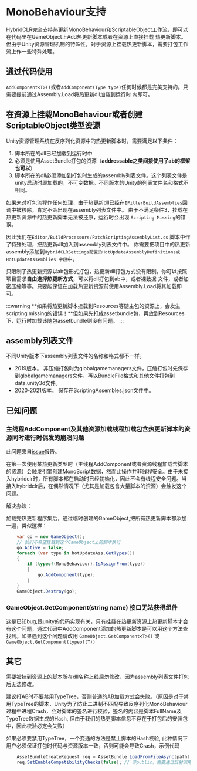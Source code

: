 
# MonoBehaviour支持

HybridCLR完全支持热更新MonoBehaviour和ScriptableObject工作流，即可以在代码里在GameObject上Add热更新脚本或者在资源上直接挂载
热更新脚本。但由于Unity资源管理机制的特殊性，对于资源上挂载热更新脚本，需要打包工作流上作一些特殊处理。

## 通过代码使用

`AddComponent<T>()`或者`AddComponent(Type type)`任何时候都是完美支持的。只需要提前通过Assembly.Load将热更新dll加载到运行时
内即可。

## 在资源上挂载MonoBehaviour或者创建ScriptableObject类型资源

Unity资源管理系统在反序列化资源中的热更新脚本时，需要满足以下条件：

1. 脚本所在的dll已经加载到运行时中
1. 必须是使用AssetBundle打包的资源（**addressable之类间接使用了ab的框架也可以**）
1. 脚本所在的dll必须添加到打包时生成的assembly列表文件。这个列表文件是unity启动时即加载的，不可变数据。不同版本的Unity的列表文件名和格式不相同。

如果未对打包流程作任何处理，由于热更新dll已经在`IFilterBuildAssemblies`回调中被移除，肯定不会出现在assembly列表文件中。
由于不满足条件3，挂载在热更新资源中的热更新脚本无法被还原，运行时会出现 `Scripting Missing`的错误。

因此我们在`Editor/BuildProcessors/PatchScriptingAssemblyList.cs` 脚本中作了特殊处理，把热更新dll加入到assembly列表文件中。
你需要把项目中的热更新assembly添加到`HybridCLRSettings配置的HotUpdateAssemblyDefinitions或HotUpdateAssemblies 字段`中。

只限制了热更新资源以ab包形式打包，热更新dll打包方式没有限制。你可以按照项目需求**自由选择热更新方式**，可以将dll打包到ab中，或者裸数据
文件，或者加密压缩等等。只要能保证在加载热更新资源前使用Assembly.Load将其加载即可。

:::warning
**如果将热更新脚本挂载到Resources等随主包的资源上，会发生scripting missing的错误！**但如果先打成assetbundle包，再放到Resources下，运行时加载该随包assetbundle则没有问题。
:::

## assembly列表文件

不同Unity版本下assembly列表文件的名称和格式都不一样。

- 2019版本。 非压缩打包时为globalgamemanagers文件，压缩打包时先保存到globalgamemanagers文件，再以BundleFile格式和其他文件打包到data.unity3d文件。
- 2020-2021版本。 保存在ScriptingAssembles.json文件中。

## 已知问题

### 主线程AddComponent及其他资源加载线程加载包含热更新脚本的资源同时进行时偶发的崩溃问题

此问题来自[issue](https://github.com/focus-creative-games/hybridclr/issues/96)报告。

在第一次使用某热更新类型时（主线程AddComponent或者资源线程加载含脚本的资源）会触发引擎创建MonoScript数据，然而此操作并非线程安全。由于未接入hybridclr时，所有脚本都在启动时已经初始化，因此不会有线程安全问题。当接入hybridclr后，在偶然情况下（尤其是加载包含大量脚本的资源）会触发这个问题。

解决办法：

加载完热更新程序集后，通过临时创建的GameObject,把所有热更新脚本都添加一遍，类似这样：

```csharp
    var go = new GameObject();
    // 我们不希望挂载到这个GameObject上的脚本执行
    go.Active = false;
    foreach (var type in hotUpdateAss.GetTypes())
    {
        if (typeof(MonoBehaviour).IsAssignFrom(type))
        {
            go.AddComponent(type);
        }
    }
    GameObject.Destroy(go);

```

### GameObject.GetComponent(string name) 接口无法获得组件

这是已知bug,跟unity的代码实现有关，只有挂载在热更新资源上热更新脚本才会有这个问题，通过代码中AddComponent添加的热更新脚本是可以用这个方法查找到。如果遇到这个问题请改用 `GameObject.GetComponent<T>()` 或 `GameObject.GetComponent(typeof(T))`

## 其它

需要被挂到资源上的脚本所在dll名称上线后勿修改，因为assembly列表文件打包后无法修改。

建议打AB时不要禁用TypeTree，否则普通的AB加载方式会失败。（原因是对于禁用TypeTree的脚本，Unity为了防止二进制不匹配导致反序列化MonoBehaviour过程中进程Crash，会对脚本的签名进行校验，签名的内容是脚本FullName及TypeTree数据生成的Hash, 但由于我们的热更脚本信息不存在于打包后的安装包中，因此校验必定会失败）

如果必须要禁用TypeTree，一个变通的方法是禁止脚本的Hash校验, 此种情况下用户必须保证打包时代码与资源版本一致，否则可能会导致Crash，示例代码

```csharp
    AssetBundleCreateRequest req = AssetBundle.LoadFromFileAsync(path);
    req.SetEnableCompatibilityChecks(false); // 非public，需要通过反射调用
```
